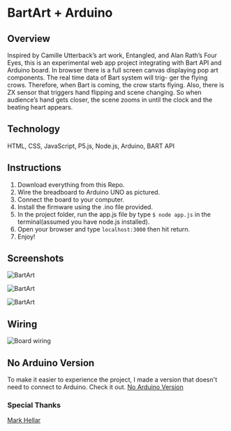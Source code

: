 # BartArt + Arduino

## Overview
Inspired by Camille Utterback’s art work, Entangled, and Alan Rath’s Four Eyes, this is an experimental web app project integrating with Bart API and Arduino board. In browser there is a full screen canvas displaying pop art components. The real time data of Bart system will trig- ger the flying crows. Therefore, when Bart is coming, the crow starts flying. Also, there is ZX sensor that triggers hand flipping and scene changing. So when audience’s hand gets closer, the scene zooms in until the clock and the beating heart appears.

## Technology

HTML, CSS, JavaScript, P5.js, Node.js, Arduino, BART API

## Instructions
1. Download everything from this Repo.
2. Wire the breadboard to Arduino UNO as pictured.
3. Connect the board to your computer.
4. Install the firmware using the .ino file provided.
5. In the project folder, run the app.js file by type `$ node app.js` in the terminal(assumed you have node.js installed).
6. Open your browser and type `localhost:3000` then hit return.
7. Enjoy!

## Screenshots

![BartArt](http://www.neilsite.com/bandpay/sites/default/files/bartart1.jpg "BartArt")

![BartArt](http://www.neilsite.com/bandpay/sites/default/files/bartart2.jpg "BartArt")

![BartArt](http://www.neilsite.com/bandpay/sites/default/files/bartart3.jpg "BartArt")

## Wiring

![Board wiring](https://github.com/neilliner/BartArt-Arduino/blob/master/arduino_firmware_and_wiring/bartart-wiring.jpg "Board wiring")

## No Arduino Version
To make it easier to experience the project, I made a version that doesn't need to connect to Arduino. Check it out.
[No Arduino Version](https://github.com/neilliner/BartArt-NoBoard)

### Special Thanks
[Mark Hellar](https://github.com/mhellar)
